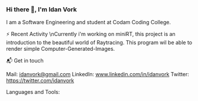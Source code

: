 ### Hi there 👋, I'm Idan Vork
I am a Software Engineering and student at Codam Coding College.


⚡ Recent Activity
\nCurrently i'm working on miniRT, this project is an introduction to the beautiful world of Raytracing.
This program wil  be able to render simple Computer-Generated-Images.

📬 Get in touch

Mail: idanvork@gmail.com
LinkedIn: www.linkedin.com/in/idanvork
Twitter: https://twitter.com/idanvork


Languages and Tools:
